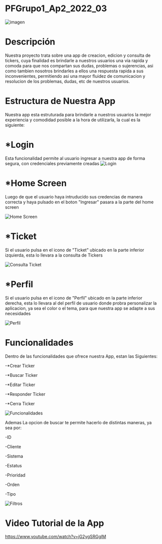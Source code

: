 # PFGrupo1_Ap2_2022_03

![imagen](https://user-images.githubusercontent.com/99441207/206359857-379eac7f-f14a-4544-a761-a2fb068fd510.jpeg)

# Descripción
Nuestra proyecto trata sobre una app de creacion, edicion y consulta de tickers, 
cuya finalidad es brindarle a nuestros usuarios una via rapida y comoda
para que nos compartan sus dudas, problemas o sujerencias, asi como tambien 
nosotros brindarles a ellos una respuesta rapida a sus inconvenientes, permitiendo asi 
una mayor fluidez de comunicacion y resolucion de los problemas, dudas, etc de nuestros usuarios.

# Estructura de Nuestra App

Nuestra app esta estruturada para brindarle a nuestros usuarios la mejor experiencia
y comodidad posible a la hora de utilizarla, la cual es la siguiente:

# *Login

Esta funcionalidad permite al usuario ingresar a nuestra app de forma segura, con credenciales previamente creadas
![Login](https://user-images.githubusercontent.com/99441207/206361835-c93ad8e3-cb2b-40ea-8d82-b6ddcc2ac7ad.png)

# *Home Screen

Luego de que el usuario haya intruducido sus credencias de manera correcta y haya pulsado en el boton "Ingresar"
pasara a la parte del home screen

![Home Screen](https://user-images.githubusercontent.com/99441207/206362354-f3c542ee-f224-4949-9ef1-411283234601.png)

# *Ticket

Si el usuario pulsa en el icono de "Ticket" ubicado en la parte inferior izquierda, esta lo llevara a la 
consulta de Tickers

![Consulta Ticket](https://user-images.githubusercontent.com/99441207/206362828-9e0fb35b-a3aa-4af3-ad76-3e28ac482362.png)

# *Perfil 

Si el usuario pulsa en el icono de "Perfil" ubicado en la parte inferior derecha, esta lo llevara al del perfil de usuario
donde probra personalizar la aplicacion, ya sea el color o el tema, para que nuestra app se adapte a sus necesidades

![Perfil](https://user-images.githubusercontent.com/99441207/206363524-d5b07f90-43a8-4539-9028-706d0a8c96a5.png)

# Funcionalidades

Dentro de las funcionalidades que ofrece nuestra App, estan las Siguientes:

-*Crear Ticker

-*Buscar Ticker

-*Editar Ticker

-*Responder Ticker

-*Cerra Ticker

![Funcionalidades](https://user-images.githubusercontent.com/99441207/206365472-ab501854-f19b-451e-85b0-35ee09d77210.png)


Ademas La opcion  de buscar te permite hacerlo de distintas maneras, ya sea por:

-ID

-Cliente

-Sistema

-Estatus

-Prioridad

-Orden 

-Tipo

![Filtros](https://user-images.githubusercontent.com/99441207/206365209-26f73758-ad83-4bac-a131-9904900b872b.png)

# Video Tutorial de la App

https://www.youtube.com/watch?v=jG2ygSRGglM
















